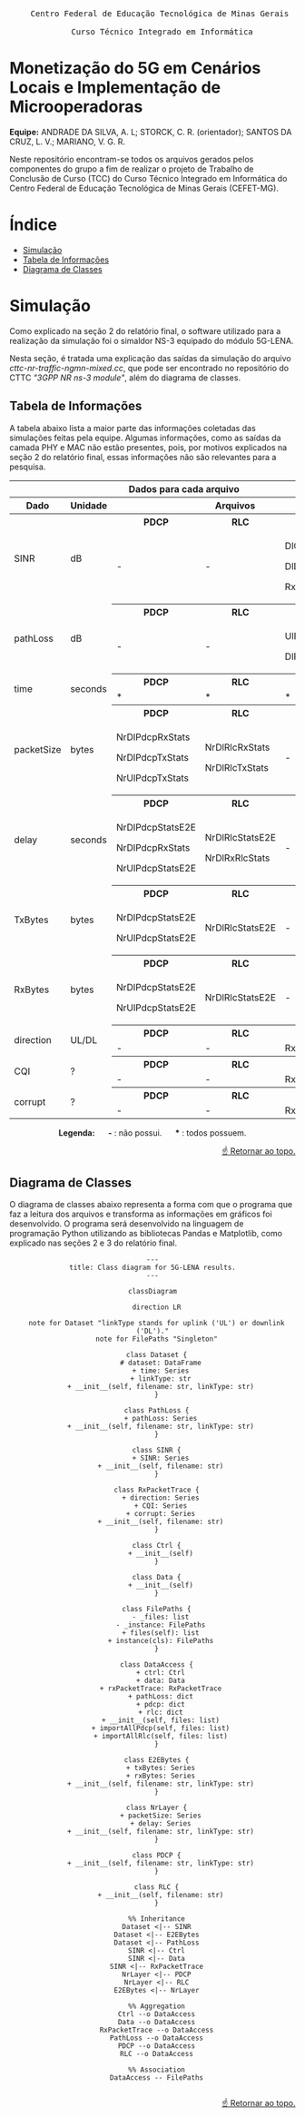 <pre align="center">
    Centro Federal de Educação Tecnológica de Minas Gerais <br>
    Curso Técnico Integrado em Informática
</pre>

# Monetização do 5G em Cenários Locais e Implementação de Microoperadoras

**Equipe:** ANDRADE DA SILVA, A. L; STORCK, C. R. (orientador); SANTOS DA CRUZ, L. V.; MARIANO, V. G. R.

Neste repositório encontram-se todos os arquivos gerados pelos componentes do grupo a fim de realizar o projeto de Trabalho de Conclusão de Curso (TCC) do Curso Técnico Integrado em Informática do Centro Federal de Educação Tecnológica de Minas Gerais (CEFET-MG).

# Índice

- [Simulação](#simulação)
- [Tabela de Informações](#tabela-de-informações)
- [Diagrama de Classes](#diagrama-de-classes)

# Simulação

Como explicado na seção 2 do relatório final, o software utilizado para a realização da simulação foi o simaldor NS-3 equipado do módulo 5G-LENA.

Nesta seção, é tratada uma explicação das saídas da simulação do arquivo *cttc-nr-traffic-ngmn-mixed.cc*, que pode ser encontrado no repositório do CTTC *"3GPP NR ns-3 module"*, além do diagrama de classes.

## Tabela de Informações

A tabela abaixo lista a maior parte das informações coletadas das simulações feitas pela equipe. Algumas informações, como as saídas da camada PHY e MAC não estão presentes, pois, por motivos explicados na seção 2 do relatório final, essas informações não são relevantes para a pesquisa.

<table align="center">
    <thead>
        <th colspan="5">Dados para cada arquivo</th>
        <tr>
            <th>Dado</th>
            <th>Unidade</th>
            <th colspan="3">Arquivos</th>
        </tr>
    </thead>
    <tbody>
        <tr rowspan="2">
            <td rowspan="2">SINR</td>
            <td rowspan="2">dB</td>
            <th>PDCP</th>
            <th>RLC</th>
            <th>Others</th>
            <tr>
                <td>-</td>
                <td>-</td>
                <td>
                    <p>DlCtrlSinr</p>
                    <p>DlDataSinr</p>
                    <p>RxPacketTrace</p>
                </td>
            </tr>
        </tr>
        <tr rowspan="2">
            <td rowspan="2">pathLoss</td>
            <td rowspan="2">dB</td>
            <th>PDCP</th>
            <th>RLC</th>
            <th>Others</th>
            <tr>
                <td>-</td>
                <td>-</td>
                <td>
                    <p>UlPathlossTrace</p>
                    <p>DlPathlossTrace</p>
                </td>
            </tr>
        </tr>
        <tr rowspan="2">
            <td rowspan="2">time</td>
            <td rowspan="2">seconds</td>
            <th>PDCP</th>
            <th>RLC</th>
            <th>Others</th>
            <tr>
                <td>*</td>
                <td>*</td>
                <td>*</td>
            </tr>
        </tr>
        <tr rowspan="2">
            <td rowspan="2">packetSize</td>
            <td rowspan="2">bytes</td>
            <th>PDCP</th>
            <th>RLC</th>
            <th>Others</th>
            <tr>
                <td>
                    <p>NrDlPdcpRxStats</p>
                    <p>NrDlPdcpTxStats</p>
                    <p>NrUlPdcpTxStats</p>
                </td>
                <td>
                    <p>NrDlRlcRxStats</p>
                    <p>NrDlRlcTxStats</p>
                </td>
                <td>-</td>
            </tr>
        </tr>
        <tr rowspan="2">
            <td rowspan="2">delay</td>
            <td rowspan="2">seconds</td>
            <th>PDCP</th>
            <th>RLC</th>
            <th>Others</th>
            <tr>
                <td>
                    <p>NrDlPdcpStatsE2E</p>
                    <p>NrDlPdcpRxStats</p>
                    <p>NrUlPdcpStatsE2E</p>
                </td>
                <td>
                    <p>NrDlRlcStatsE2E</p>
                    <p>NrDlRxRlcStats</p>
                </td>
                <td>-</td>
            </tr>
        </tr>
        <tr rowspan="2">
            <td rowspan="2">TxBytes</td>
            <td rowspan="2">bytes</td>
            <th>PDCP</th>
            <th>RLC</th>
            <th>Others</th>
            <tr>
                <td>
                    <p>NrDlPdcpStatsE2E</p>
                    <p>NrUlPdcpStatsE2E</p>
                </td>
                <td>
                    <p>NrDlRlcStatsE2E</p>
                </td>
                <td>-</td>
            </tr>
        </tr>
        <tr rowspan="2">
            <td rowspan="2">RxBytes</td>
            <td rowspan="2">bytes</td>
            <th>PDCP</th>
            <th>RLC</th>
            <th>Others</th>
            <tr>
                <td>
                    <p>NrDlPdcpStatsE2E</p>
                    <p>NrUlPdcpStatsE2E</p>
                </td>
                <td>
                    <p>NrDlRlcStatsE2E</p>
                </td>
                <td>-</td>
            </tr>
        </tr>
        <tr rowspan="2">
            <td rowspan="2">direction</td>
            <td rowspan="2">UL/DL</td>
            <th>PDCP</th>
            <th>RLC</th>
            <th>Others</th>
            <tr>
                <td>-</td>
                <td>-</td>
                <td>RxPacketTrace</td>
            </tr>
        </tr>
        <tr rowspan="2">
            <td rowspan="2">CQI</td>
            <td rowspan="2">?</td>
            <th>PDCP</th>
            <th>RLC</th>
            <th>Others</th>
            <tr>
                <td>-</td>
                <td>-</td>
                <td>RxPacketTrace</td>
            </tr>
        </tr>
        <tr rowspan="2">
            <td rowspan="2">corrupt</td>
            <td rowspan="2">?</td>
            <th>PDCP</th>
            <th>RLC</th>
            <th>Others</th>
            <tr>
                <td>-</td>
                <td>-</td>
                <td>RxPacketTrace</td>
            </tr>
        </tr>
    </tbody>
</table>



<div align="center">

**Legenda:** &nbsp;&nbsp;&nbsp;&nbsp; **-** : não possui. &nbsp;&nbsp;&nbsp;&nbsp; <strong>*</strong> : todos possuem.

</div>

<div align="right">

[☝️ Retornar ao topo.](#monetização-do-5g-em-cenários-locais-e-implementação-de-microoperadoras)

</div>

## Diagrama de Classes

O diagrama de classes abaixo representa a forma com que o programa que faz a leitura dos arquivos e transforma as informações em gráficos foi desenvolvido. O programa será desenvolvido na linguagem de programação Python utilizando as bibliotecas Pandas e Matplotlib, como explicado nas seções 2 e 3 do relatório final.

<div align="center">


```mermaid
---
title: Class diagram for 5G-LENA results.
---

classDiagram

  direction LR

  note for Dataset "linkType stands for uplink ('UL') or downlink ('DL')."
  note for FilePaths "Singleton"

  class Dataset {
    # dataset: DataFrame
    + time: Series
    + linkType: str
    + __init__(self, filename: str, linkType: str)
  }

  class PathLoss {
    + pathLoss: Series
    + __init__(self, filename: str, linkType: str)
  }

  class SINR {
    + SINR: Series
    + __init__(self, filename: str)
  }

  class RxPacketTrace {
    + direction: Series
    + CQI: Series
    + corrupt: Series
    + __init__(self, filename: str)
  }

  class Ctrl {
    + __init__(self)
  }

  class Data {
    + __init__(self)
  }

  class FilePaths {
    - _files: list
    - _instance: FilePaths
    + files(self): list
    + instance(cls): FilePaths
  }

  class DataAccess {
    + ctrl: Ctrl
    + data: Data
    + rxPacketTrace: RxPacketTrace
    + pathLoss: dict
    + pdcp: dict
    + rlc: dict
    + __init__(self, files: list)
    + importAllPdcp(self, files: list)
    + importAllRlc(self, files: list)
  }

  class E2EBytes {
    + txBytes: Series
    + rxBytes: Series
    + __init__(self, filename: str, linkType: str)
  }

  class NrLayer {
    + packetSize: Series
    + delay: Series
    + __init__(self, filename: str, linkType: str)
  }

  class PDCP {
    + __init__(self, filename: str, linkType: str)
  }

  class RLC {
    + __init__(self, filename: str)
  }

  %% Inheritance
  Dataset <|-- SINR
  Dataset <|-- E2EBytes
  Dataset <|-- PathLoss
  SINR <|-- Ctrl
  SINR <|-- Data
  SINR <|-- RxPacketTrace
  NrLayer <|-- PDCP
  NrLayer <|-- RLC
  E2EBytes <|-- NrLayer

  %% Aggregation
  Ctrl --o DataAccess
  Data --o DataAccess
  RxPacketTrace --o DataAccess
  PathLoss --o DataAccess
  PDCP --o DataAccess
  RLC --o DataAccess

  %% Association
  DataAccess -- FilePaths


```

</div>

<div align="right">

[☝️ Retornar ao topo.](#monetização-do-5g-em-cenários-locais-e-implementação-de-microoperadoras)

</div>
